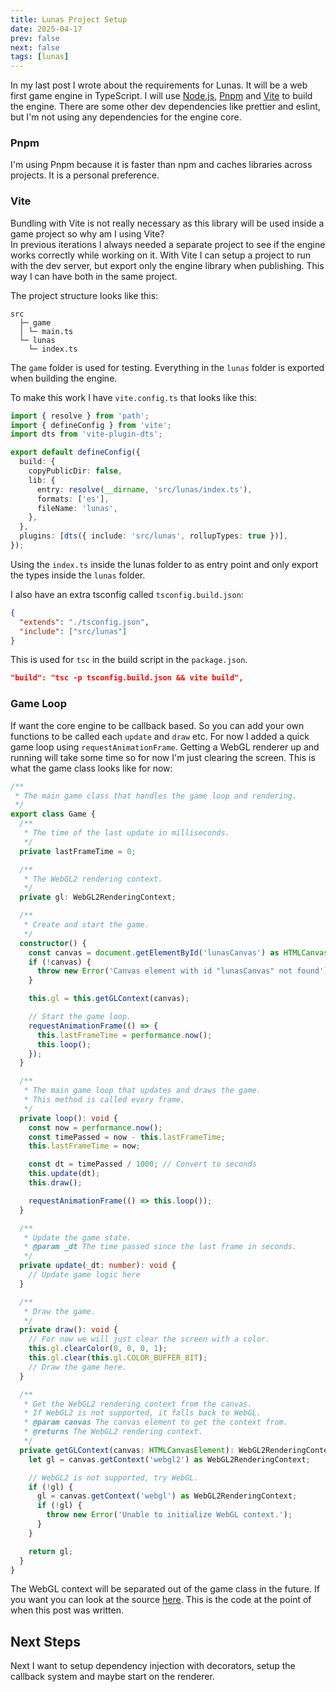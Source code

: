 ```yaml
---
title: Lunas Project Setup
date: 2025-04-17
prev: false
next: false
tags: [lunas]
---
```


In my last post I wrote about the requirements for Lunas. It will be a web first game engine in TypeScript. I will use 
[Node.js](https://nodejs.org/en), [Pnpm](https://pnpm.io) and [Vite](https://vite.dev) to build the engine. There are 
some other dev dependencies like prettier and eslint, but I'm not using any dependencies for the engine core.

### Pnpm
I'm using Pnpm because it is faster than npm and caches libraries across projects. It is a personal preference. 

### Vite
Bundling with Vite is not really necessary as this library will be used inside a game project so why am I using Vite?  
In previous iterations I always needed a separate project to see if the engine works correctly while working on it. 
With Vite I can setup a project to run with the dev server, but export only the engine library when publishing. This 
way I can have both in the same project.

The project structure looks like this:

```
src
  ├─ game
  │ └─ main.ts
  └─ lunas
    └─ index.ts
```
The `game` folder is used for testing. Everything in the `lunas` folder is exported when building the engine.


To make this work I have `vite.config.ts` that looks like this:
```ts
import { resolve } from 'path';
import { defineConfig } from 'vite';
import dts from 'vite-plugin-dts';

export default defineConfig({
  build: {
    copyPublicDir: false,
    lib: {
      entry: resolve(__dirname, 'src/lunas/index.ts'),
      formats: ['es'],
      fileName: 'lunas',
    },
  },
  plugins: [dts({ include: 'src/lunas', rollupTypes: true })],
});
```

Using the `index.ts` inside the lunas folder to as entry point and only export the types inside the `lunas` folder.

I also have an extra tsconfig called `tsconfig.build.json`:
```json
{
  "extends": "./tsconfig.json",
  "include": ["src/lunas"]
}
```

This is used for `tsc` in the build script in the `package.json`.
```json
"build": "tsc -p tsconfig.build.json && vite build",
```

### Game Loop
If want the core engine to be callback based. So you can add your own functions to be called each `update` and `draw` etc. 
For now I added a quick game loop using `requestAnimationFrame`. Getting a WebGL renderer up and running will take some time so 
for now I'm just clearing the screen. This is what the game class looks like for now:
```ts
/**
 * The main game class that handles the game loop and rendering.
 */
export class Game {
  /**
   * The time of the last update in milliseconds.
   */
  private lastFrameTime = 0;

  /**
   * The WebGL2 rendering context.
   */
  private gl: WebGL2RenderingContext;

  /**
   * Create and start the game.
   */
  constructor() {
    const canvas = document.getElementById('lunasCanvas') as HTMLCanvasElement;
    if (!canvas) {
      throw new Error('Canvas element with id "lunasCanvas" not found');
    }

    this.gl = this.getGLContext(canvas);

    // Start the game loop.
    requestAnimationFrame(() => {
      this.lastFrameTime = performance.now();
      this.loop();
    });
  }

  /**
   * The main game loop that updates and draws the game.
   * This method is called every frame.
   */
  private loop(): void {
    const now = performance.now();
    const timePassed = now - this.lastFrameTime;
    this.lastFrameTime = now;

    const dt = timePassed / 1000; // Convert to seconds
    this.update(dt);
    this.draw();

    requestAnimationFrame(() => this.loop());
  }

  /**
   * Update the game state.
   * @param _dt The time passed since the last frame in seconds.
   */
  private update(_dt: number): void {
    // Update game logic here
  }

  /**
   * Draw the game.
   */
  private draw(): void {
    // For now we will just clear the screen with a color.
    this.gl.clearColor(0, 0, 0, 1);
    this.gl.clear(this.gl.COLOR_BUFFER_BIT);
    // Draw the game here.
  }

  /**
   * Get the WebGL2 rendering context from the canvas.
   * If WebGL2 is not supported, it falls back to WebGL.
   * @param canvas The canvas element to get the context from.
   * @returns The WebGL2 rendering context.
   */
  private getGLContext(canvas: HTMLCanvasElement): WebGL2RenderingContext {
    let gl = canvas.getContext('webgl2') as WebGL2RenderingContext;

    // WebGL2 is not supported, try WebGL.
    if (!gl) {
      gl = canvas.getContext('webgl') as WebGL2RenderingContext;
      if (!gl) {
        throw new Error('Unable to initialize WebGL context.');
      }
    }

    return gl;
  }
}
```

The WebGL context will be separated out of the game class in the future. If you want you can look at the source [here](https://github.com/lunas-engine/lunas-core/tree/v0.0.1). This is the code at the point of when this post was written.

## Next Steps
Next I want to setup dependency injection with decorators, setup the callback system and maybe start on the renderer.